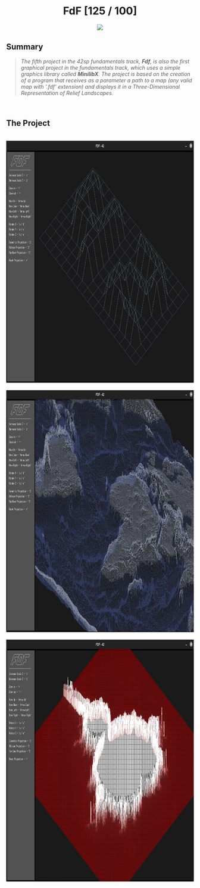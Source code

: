 <div align="center"><h1>FdF [125 / 100]</h1></div>

<div align="center">
   <a href="https://github.com/ArthurSobreira/42_fdf" target="_blank">
      <img height=170 src="https://github.com/byaliego/42-project-badges/blob/main/badges/fdfm.png" hspace = "10">
   </a>
</div>

## Summary
> <i>The fifth project in the 42sp fundamentals track, <strong>Fdf</strong>, is also the first graphical project in the fundamentals track, </i>
> <i>which uses a simple graphics library called <strong>MinilibX</strong>. The project is based on the creation of a program that receives </i>
> <i>as a parameter a path to a map (any valid map with '.fdf' extension) and displays it in a Three-Dimensional Representation of Relief Landscapes. </i>

<br>

## The Project
<br>
<div align="center">
   <a href="https://github.com/ArthurSobreira/42_fdf" target="_blank">
      <img height=650 src="images/42_map.png">
   </a>
</div>
<br>
<div align="center">
   <a href="https://github.com/ArthurSobreira/42_fdf" target="_blank">
      <img height=650 src="images/whole-world_map.png">
   </a>
</div>
<br>
<div align="center">
   <a href="https://github.com/ArthurSobreira/42_fdf" target="_blank">
      <img height=650 src="images/elem-fract_map.png">
   </a>
</div>
